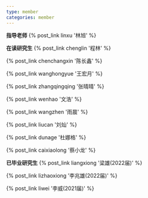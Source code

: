 ```yaml
---
type: member
categories: member
---
```


**指导老师**
{% post_link linxu '林旭' %}   


**在读研究生**
{% post_link chenglin '程林' %}    

{% post_link chenchangxin '陈长鑫' %}

{% post_link wanghongyue '王宏月' %}

{% post_link zhangqingqing '张晴晴' %}

{% post_link wenhao '文浩' %}

{% post_link wangzhen '雨晨' %}

{% post_link liucan '刘灿' %}

{% post_link dunage '杜娜格' %}

{% post_link caixiaolong '蔡小龙' %}


**已毕业研究生**
{% post_link liangxiong '梁雄(2022届)' %}

{% post_link lizhaoxiong '李兆雄(2022届)' %}

{% post_link liwei '李威(2021届)' %}

